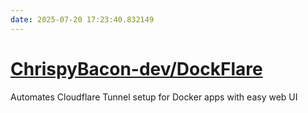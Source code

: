 ```yaml
---
date: 2025-07-20 17:23:40.832149
---
```


# [ChrispyBacon-dev/DockFlare](https://github.com/ChrispyBacon-dev/DockFlare)

Automates Cloudflare Tunnel setup for Docker apps with easy web UI